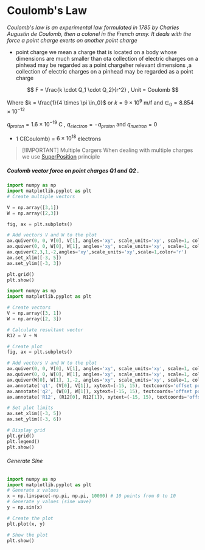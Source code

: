 # Coulomb's Law
*Coulomb's law is an experimental law formulated in 1785 by Charles Augustin de Coulomb, then a colonel in the French army. It deals with the force a point charge exerts on another point charge* 
- point charge we mean a charge that is located on a body whose dimensions are much smaller than ota collection of electric
charges on a pinhead may be regarded as a point chargeher relevant dimensions ,a collection of electric charges on a pinhead may be regarded as a point charge

$$
F = \frac{k \cdot Q_1 \cdot Q_2}{r^2} , Unit = Coulomb
$$

Where $k = \frac{1}{4 \times \pi \in_0}$ or $k = 9 \times 10^{9}$ m/f  and $\in_0 = 8.854 \times 10^{-12}$

$q_{proton} = 1.6 \times 10^{-19}$ C , $q_{electron} = -q_{proton}$  and $q_{nuetron} = 0$
- 1 C(Coulomb) = $6 \times 10^{18}$ electrons



> [!IMPORTANT] Multiple Cargers 
> When dealing with multiple charges we use [SuperPosition](superposition%20princliple.md) principle


##### Coulomb vector force on point charges Q1 and Q2 .

```python
import numpy as np
import matplotlib.pyplot as plt
# Create multiple vectors

V = np.array([3,1])
W = np.array([2,3])

fig, ax = plt.subplots()

# Add vectors V and W to the plot
ax.quiver(0, 0, V[0], V[1], angles='xy', scale_units='xy', scale=1, color='r')
ax.quiver(0, 0, W[0], W[1], angles='xy', scale_units='xy', scale=1, color='b')
ax.quiver(2,3,1,-2,angles='xy',scale_units='xy',scale=1,color='r')
ax.set_xlim([-3, 5])
ax.set_ylim([-3, 3])

plt.grid()
plt.show()
```

```python
import numpy as np
import matplotlib.pyplot as plt

# Create vectors
V = np.array([3, 1])
W = np.array([2, 3])

# Calculate resultant vector
R12 = V + W

# Create plot
fig, ax = plt.subplots()

# Add vectors V and W to the plot
ax.quiver(0, 0, V[0], V[1], angles='xy', scale_units='xy', scale=1, color='r', label='q1')
ax.quiver(0, 0, W[0], W[1], angles='xy', scale_units='xy', scale=1, color='b', label='q2')
ax.quiver(W[0], W[1], 1,-2, angles='xy', scale_units='xy', scale=1, color='g', label='R12')
ax.annotate('q1', (V[0], V[1]), xytext=(-15, 15), textcoords='offset points', fontsize=12, color='r')
ax.annotate('q2', (W[0], W[1]), xytext=(-15, 15), textcoords='offset points', fontsize=12, color='b')
ax.annotate('R12', (R12[0], R12[1]), xytext=(-15, 15), textcoords='offset points', fontsize=12, color='g')

# Set plot limits
ax.set_xlim([-3, 5])
ax.set_ylim([-3, 6])

# Display grid
plt.grid()
plt.legend()
plt.show()

```


###### Generate SIne
```python
import numpy as np
import matplotlib.pyplot as plt
# Generate x values
x = np.linspace(-np.pi, np.pi, 10000) # 10 points from 0 to 10
# Generate y values (sine wave)
y = np.sin(x)

# Create the plot
plt.plot(x, y)

# Show the plot
plt.show()

```


